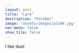 ```yaml
---
layout: post
title: "Lara"
description: "PostDoc"
image: 'assets/images/pic04.jpg'
nav-menu: false
show_tile: false
---
```


I like dust
